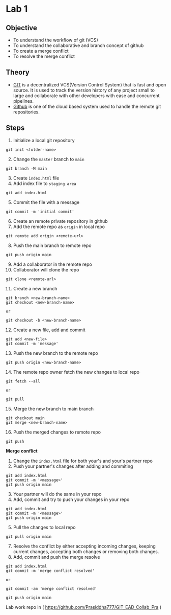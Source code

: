 # Lab 1

## Objective

- To understand the workflow of git (VCS)
- To understand the collaborative and branch concept of github
- To create a merge conflict
- To resolve the merge conflict

## Theory

- [GIT](https://git-scm.com) is a decentralized VCS(Version Control System) that is fast and open source. It is used to track the version history of any project small to large and collaborate with other developers with ease and concurrent pipelines.
- [Github](https://github.com) is one of the cloud based system used to handle the remote git repositories.

## Steps

1. Initialize a local git repository
```
git init <folder-name>
```
2. Change the `master` branch to `main`
```
git branch -M main
```
3. Create `index.html` file
4. Add index file to `staging area`
```
git add index.html
```
5. Commit the file with a message
```
git commit -m 'initial commit'
```
6. Create an remote private repository in github
7. Add the remote repo as `origin` in local repo
```
git remote add origin <remote-url>
```
8. Push the main branch to remote repo
```
git push origin main
```
9. Add a collaborator in the remote repo
10. Collaborator will clone the repo
```
git clone <remote-url>
```
11. Create a new branch
```
git branch <new-branch-name>
git checkout <new-branch-name>

or

git checkout -b <new-branch-name>
```
12. Create a new file, add and commit
```
git add <new-file>
git commit -m 'message'
```
13. Push the new branch to the remote repo
```
git push origin <new-branch-name>
```
14. The remote repo owner fetch the new changes to local repo
```
git fetch --all

or

git pull
```
15. Merge the new branch to main branch
```
git checkout main
git merge <new-branch-name>
```
16. Push the merged changes to remote repo
```
git push
```

**Merge conflict**

1. Change the `index.html` file for both your's and your's partner repo
2. Push your partner's changes after adding and commiting
```
git add index.html
git commit -m '<message>'
git push origin main
```
3. Your partner will do the same in your repo
4. Add, commit and try to push your changes in your repo
```
git add index.html
git commit -m '<message>'
git push origin main
```
5. Pull the changes to local repo
```
git pull origin main
```
7. Resolve the conflict by either accepting incoming changes, keeping current changes, accepting both changes or removing both changes.
8. Add, commit and push the merge resolve
```
git add index.html
git commit -m 'merge conflict resolved'

or

git commit -am 'merge conflict resolved'
```

```
git push origin main
```

Lab work repo in ( https://github.com/Prasiddha777/GIT_EAD_Collab_Pra )
